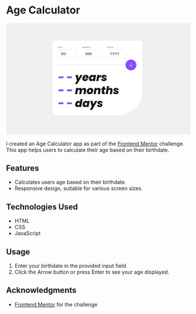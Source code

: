 # Age Calculator 

![Age Calculator Screenshot](screenshots/screenshot.png)

I created an Age Calculator app as part of the [Frontend Mentor](https://www.frontendmentor.io/challenges/age-calculator-app-dF9DFFpj-Q) challenge. This app helps users to calculate their age based on their birthdate.

## Features

- Calculates users age based on their birthdate.
- Responsive design, suitable for various screen sizes.

## Technologies Used

- HTML
- CSS
- JavaScript

## Usage

1. Enter your birthdate in the provided input field.
2. Click the Arrow button or press Enter to see your age displayed.

## Acknowledgments

- [Frontend Mentor](https://www.frontendmentor.io/) for the challenge



